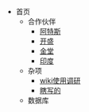 - 首页
  - 合作伙伴
    - [阿特斯](factory/嘉兴阿特斯设施MES规划.md)
    - [开盛](factory/开盛.md)
    - [金堂](factory/金堂.md)
    - [印度](factory/印度.md)
  - 杂项
    - [wiki使用调研](other/wiki使用调研.md)
    - [瞎写的](other/瞎写的.md)
  - 数据库

